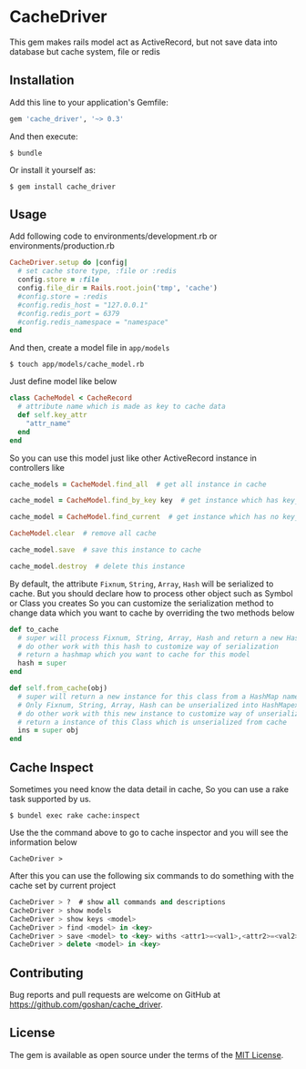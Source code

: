 # CacheDriver

This gem makes rails model act as ActiveRecord, but not save data into database but cache system, file or redis

## Installation

Add this line to your application's Gemfile:

```ruby
gem 'cache_driver', '~> 0.3'
```

And then execute:

    $ bundle

Or install it yourself as:

    $ gem install cache_driver

## Usage

Add following code to environments/development.rb or environments/production.rb  

```ruby
CacheDriver.setup do |config|
  # set cache store type, :file or :redis
  config.store = :file
  config.file_dir = Rails.root.join('tmp', 'cache')
  #config.store = :redis
  #config.redis_host = "127.0.0.1"
  #config.redis_port = 6379
  #config.redis_namespace = "namespace"
end
```

And then, create a model file in `app/models`  

    $ touch app/models/cache_model.rb

Just define model like below  

```ruby
class CacheModel < CacheRecord
  # attribute name which is made as key to cache data
  def self.key_attr
    "attr_name"
  end
end
```

So you can use this model just like other ActiveRecord instance in controllers like

```ruby
cache_models = CacheModel.find_all  # get all instance in cache  

cache_model = CacheModel.find_by_key key  # get instance which has key_attr

cache_model = CacheModel.find_current  # get instance which has no key_attr

CacheModel.clear  # remove all cache

cache_model.save  # save this instance to cache

cache_model.destroy  # delete this instance
```

By default, the attribute `Fixnum`, `String`, `Array`, `Hash` will be serialized to cache. But you should declare how to process other object such as Symbol or Class you creates
So you can customize the serialization method to change data which you want to cache by overriding the two methods below

```ruby
def to_cache
  # super will process Fixnum, String, Array, Hash and return a new HashMap to use for serialization
  # do other work with this hash to customize way of serialization
  # return a hashmap which you want to cache for this model
  hash = super
end

def self.from_cache(obj)
  # super will return a new instance for this class from a HashMap named `obj` which unserialized from cache, and the key of HashMap is String not Symbol.
  # Only Fixnum, String, Array, Hash can be unserialized into HashMapexactly
  # do other work with this new instance to customize way of unserialization
  # return a instance of this Class which is unserialized from cache
  ins = super obj
end
```

## Cache Inspect

Sometimes you need know the data detail in cache, So you can use a rake task supported by us.

	$ bundel exec rake cache:inspect

Use the the command above to go to cache inspector and you will see the information below

	CacheDriver > 

After this you can use the following six commands to do something with the cache set by current project

```sql
CacheDriver > ?  # show all commands and descriptions
CacheDriver > show models
CacheDriver > show keys <model>
CacheDriver > find <model> in <key>
CacheDriver > save <model> to <key> withs <attr1>=<val1>,<attr2>=<val2>,...
CacheDriver > delete <model> in <key>
```

## Contributing

Bug reports and pull requests are welcome on GitHub at https://github.com/goshan/cache_driver.  


## License

The gem is available as open source under the terms of the [MIT License](http://opensource.org/licenses/MIT).

